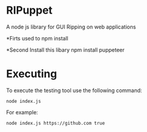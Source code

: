 # RIPuppet
A node js library for GUI Ripping on web applications

*Firts  used to
npm install

*Second  Install this libary
npm install puppeteer

# Executing
To execute the testing tool use the following command:

```
node index.js 

```

For example:

```
node index.js https://github.com true

```
